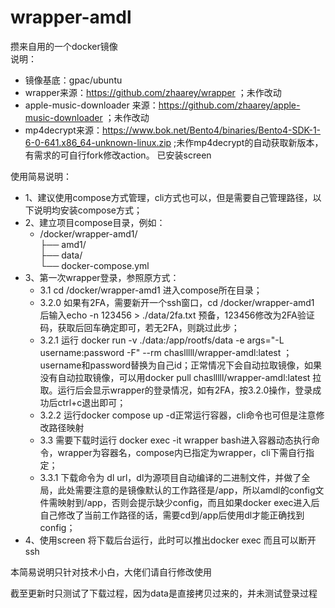 # wrapper-amdl
攒来自用的一个docker镜像  
说明：  
- 镜像基底：gpac/ubuntu  
- wrapper来源：<https://github.com/zhaarey/wrapper> ；未作改动  
- apple-music-downloader 来源：<https://github.com/zhaarey/apple-music-downloader> ；未作改动  
- mp4decrypt来源：<https://www.bok.net/Bento4/binaries/Bento4-SDK-1-6-0-641.x86_64-unknown-linux.zip> ;未作mp4decrypt的自动获取新版本，有需求的可自行fork修改action。
已安装screen  

使用简易说明：  
- 1、建议使用compose方式管理，cli方式也可以，但是需要自己管理路径，以下说明均安装compose方式；  
- 2、建立项目compose目录，例如：  
  - /docker/wrapper-amd1/  
              ├── amd1/  
              ├── data/  
              └── docker-compose.yml  
- 3、第一次wrapper登录，参照原方式：  
  - 3.1 cd /docker/wrapper-amd1 进入compose所在目录；  
  - 3.2.0 如果有2FA，需要新开一个ssh窗口，cd /docker/wrapper-amd1 后输入echo -n 123456 > ./data/2fa.txt 预备，123456修改为2FA验证码，获取后回车确定即可，若无2FA，则跳过此步；  
  - 3.2.1 运行 docker run -v ./data:/app/rootfs/data -e args="-L username:password -F" --rm chaslllll/wrapper-amdl:latest  ；username和password替换为自己id；正常情况下会自动拉取镜像，如果没有自动拉取镜像，可以用docker pull chaslllll/wrapper-amdl:latest 拉取。运行后会显示wrapper的登录情况，如有2FA，按3.2.0操作，登录成功后ctrl+c退出即可；  
  - 3.2.2 运行docker compose up -d正常运行容器，cli命令也可但是注意修改路径映射  
  - 3.3 需要下载时运行 docker exec -it wrapper bash进入容器动态执行命令，wrapper为容器名，compose内已指定为wrapper，cli下需自行指定；  
  - 3.3.1 下载命令为 dl url，dl为源项目自动编译的二进制文件，并做了全局，此处需要注意的是镜像默认的工作路径是/app，所以amdl的config文件需映射到/app，否则会提示缺少config，而且如果docker exec进入后自己修改了当前工作路径的话，需要cd到/app后使用dl才能正确找到config；  
- 4、使用screen 将下载后台运行，此时可以推出docker exec 而且可以断开ssh
 
本简易说明只针对技术小白，大佬们请自行修改使用  

截至更新时只测试了下载过程，因为data是直接拷贝过来的，并未测试登录过程  
